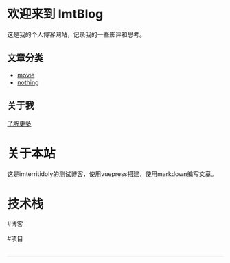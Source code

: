 # 欢迎来到 ImtBlog

这是我的个人博客网站，记录我的一些影评和思考。

## 文章分类

- [movie](articles/movie/)
- [nothing](articles/category2/)

## 关于我

[了解更多](about/)

# 关于本站
这是imterritidoly的测试博客，使用vuepress搭建，使用markdown编写文章。

# 技术栈



#博客



#项目

<div id="comment-container" style="margin-top: 2rem; padding-top: 1rem; border-top: 1px solid #eaecef;">
  <Comment /><!-- 使用Comment组件 -->
</div>

<!-- 移除以下代码 -->
<!-- <script> -->
<!-- 这里是原来的注释代码，已经被我们的组件替代 -->
<!-- </script> -->



